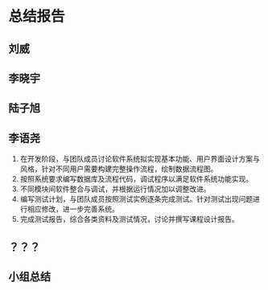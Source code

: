 # 总结报告

## 刘威



## 李晓宇



## 陆子旭



## 李语尧

1. 在开发阶段，与团队成员讨论软件系统拟实现基本功能、用户界面设计方案与风格，针对不同用户需要构建完整操作流程，绘制数据流程图。
2. 按照系统要求编写数据库及流程代码，调试程序以满足软件系统功能实现。
3. 不同模块间软件整合与调试，并根据运行情况加以调整改进。
4. 编写测试计划，与团队成员按照测试实例逐条完成测试。针对测试出现问题进行相应修改，进一步完善系统。
5. 完成测试报告，综合各类资料及测试情况，讨论并撰写课程设计报告。

## ？？？

## 小组总结